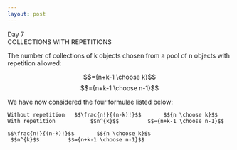 ```yaml
---
layout: post
---
```

Day 7  
COLLECTIONS WITH REPETITIONS  

The number of collections of k objects chosen from a pool of n objects with repetition allowed:

$$={n+k-1 \choose k}$$ $$={n+k-1 \choose n-1}$$

We have now considered the four formulae listed below:  
   
    Without repetition   $$\frac{n!}{(n-k)!}$$       $${n \choose k}$$
    With repetition           $$n^{k}$$         $$={n+k-1 \choose n-1}$$  
	
	$$\frac{n!}{(n-k)!}$$       $${n \choose k}$$  
	 $$n^{k}$$         $$={n+k-1 \choose n-1}$$  